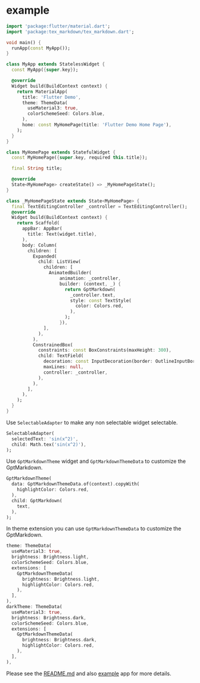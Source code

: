 # example
``` dart
import 'package:flutter/material.dart';
import 'package:tex_markdown/tex_markdown.dart';

void main() {
  runApp(const MyApp());
}

class MyApp extends StatelessWidget {
  const MyApp({super.key});

  @override
  Widget build(BuildContext context) {
    return MaterialApp(
      title: 'Flutter Demo',
      theme: ThemeData(
        useMaterial3: true,
        colorSchemeSeed: Colors.blue,
      ),
      home: const MyHomePage(title: 'Flutter Demo Home Page'),
    );
  }
}

class MyHomePage extends StatefulWidget {
  const MyHomePage({super.key, required this.title});

  final String title;

  @override
  State<MyHomePage> createState() => _MyHomePageState();
}

class _MyHomePageState extends State<MyHomePage> {
  final TextEditingController _controller = TextEditingController();
  @override
  Widget build(BuildContext context) {
    return Scaffold(
      appBar: AppBar(
        title: Text(widget.title),
      ),
      body: Column(
        children: [
          Expanded(
            child: ListView(
              children: [
                AnimatedBuilder(
                    animation: _controller,
                    builder: (context, _) {
                      return GptMarkdown(
                        _controller.text,
                        style: const TextStyle(
                          color: Colors.red,
                        ),
                      );
                    }),
              ],
            ),
          ),
          ConstrainedBox(
            constraints: const BoxConstraints(maxHeight: 300),
            child: TextField(
              decoration: const InputDecoration(border: OutlineInputBorder()),
              maxLines: null,
              controller: _controller,
            ),
          ),
        ],
      ),
    );
  }
}

```

Use `SelectableAdapter` to make any non selectable widget selectable.

```dart
SelectableAdapter(
  selectedText: 'sin(x^2)',
  child: Math.tex('sin(x^2)'),
);
```

Use `GptMarkdownTheme` widget and `GptMarkdownThemeData` to customize the GptMarkdown.

```dart
GptMarkdownTheme(
  data: GptMarkdownThemeData.of(context).copyWith(
    highlightColor: Colors.red,
  ),
  child: GptMarkdown(
    text,
  ),
);
```

In theme extension you can use `GptMarkdownThemeData` to customize the GptMarkdown.

```dart
theme: ThemeData(
  useMaterial3: true,
  brightness: Brightness.light,
  colorSchemeSeed: Colors.blue,
  extensions: [
    GptMarkdownThemeData(
      brightness: Brightness.light,
      highlightColor: Colors.red,
    ),
  ],
),
darkTheme: ThemeData(
  useMaterial3: true,
  brightness: Brightness.dark,
  colorSchemeSeed: Colors.blue,
  extensions: [
    GptMarkdownThemeData(
      brightness: Brightness.dark,
      highlightColor: Colors.red,
    ),
  ],
),
```

Please see the [README.md](https://github.com/Infinitix-LLC/gpt_markdown) and also [example](https://github.com/Infinitix-LLC/gpt_markdown/tree/main/example/lib/main.dart) app for more details.

